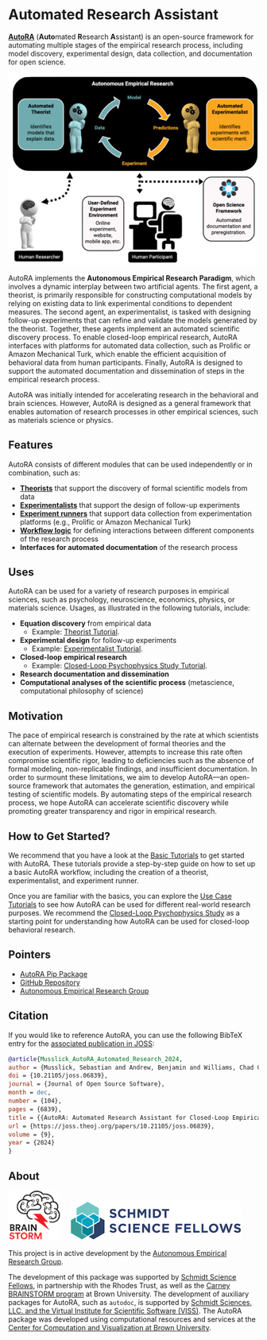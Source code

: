 # Automated Research Assistant

<b>[AutoRA](https://pypi.org/project/autora/)</b> (<b>Auto</b>mated <b>R</b>esearch <b>A</b>ssistant) is an open-source framework for 
automating multiple stages of the empirical research process, including model discovery, experimental design, data collection, and documentation for open science.

![Autonomous Empirical Research Paradigm](img/overview.png)

AutoRA implements the <b>Autonomous Empirical Research Paradigm</b>, which involves a dynamic interplay
between two artificial agents. The first agent, a theorist, is primarily responsible for constructing 
computational models by relying on existing data to link experimental conditions to dependent measures. 
The second agent, an experimentalist, is tasked with designing follow-up
experiments that can refine and validate the models generated by the theorist. Together, these agents
implement an automated scientific discovery process. To enable closed-loop empirical research, AutoRA 
interfaces with platforms for automated data collection, such as Prolific or Amazon Mechanical Turk, 
which enable the efficient acquisition of behavioral data from human participants. Finally, AutoRA 
is designed to support the automated documentation and dissemination of steps in the empirical research process.

AutoRA was initially intended for accelerating research in the behavioral and brain sciences. 
However, AutoRA is designed as a general framework that enables automation of research processes in
other empirical sciences, such as materials science or physics.

## Features

AutoRA consists of different modules that can be used independently or in combination, such as:

- [**Theorists**](theorist/index.md) that support the discovery of formal scientific models from data
- [**Experimentalists**](experimentalist/index.md) that support the design of follow-up experiments
- [**Experiment runners**](experiment-runner/index.md) that support data collection from experimentation platforms (e.g., Prolific or Amazon Mechanical Turk)
- [**Workflow logic**](user-guide/workflow) for defining interactions between different components of the research process
- <b>Interfaces for automated documentation</b> of the research process

## Uses

AutoRA can be used for a variety of research purposes in empirical sciences, such as psychology, 
neuroscience, economics, physics, or materials science. Usages, as illustrated in the following tutorials, include:

- **Equation discovery** from empirical data
    - Example: [Theorist Tutorial](tutorials/basic/Tutorial%20Ia%20Theorists.ipynb).
- **Experimental design** for follow-up experiments
    - Example: [Experimentalist Tutorial](tutorials/basic/Tutorial%20Ib%20Experimentalists.ipynb).
- **Closed-loop empirical research**
    - Example: [Closed-Loop Psychophysics Study Tutorial](examples/closed-loop-basic/index.md).
- **Research documentation and dissemination**
- **Computational analyses of the scientific process** (metascience, computational philosophy of science)

## Motivation

The pace of empirical research is constrained by the rate at which scientists can alternate between the development of formal theories and the execution of experiments. However, attempts to increase this rate often compromise scientific rigor, leading to deficiencies such as the absence of formal modeling, non-replicable findings, and insufficient documentation. In order to surmount these limitations, we aim to develop AutoRA––an open-source framework that automates the generation, estimation, and empirical testing of scientific models. By automating steps of the empirical research process, we hope AutoRA can accelerate scientific discovery while promoting greater transparency and rigor in empirical research.

## How to Get Started?

We recommend that you have a look at the [Basic Tutorials](tutorials/index.md) to get started with AutoRA. These tutorials provide a step-by-step guide on how to set up a basic AutoRA workflow, including the creation of a theorist, experimentalist, and experiment runner.

Once you are familiar with the basics, you can explore the [Use Case Tutorials](examples/index.md) to see how AutoRA can be used for different real-world research purposes. We recommend the [Closed-Loop Psychophysics Study](examples/closed-loop-basic/index.md) as a starting point for understanding how AutoRA can be used for closed-loop behavioral research.

## Pointers

- [AutoRA Pip Package](https://pypi.org/project/autora/)
- [GitHub Repository](https://github.com/AutoResearch/autora)
- [Autonomous Empirical Research Group](http://www.empiricalresearch.ai)

## Citation

If you would like to reference AutoRA, you can use the following BibTeX entry for the [associated publication in JOSS](https://joss.theoj.org/papers/10.21105/joss.06839):

```bibtex
@article{Musslick_AutoRA_Automated_Research_2024,
author = {Musslick, Sebastian and Andrew, Benjamin and Williams, Chad C. and Hewson, Joshua T. S. and Li, Sida and Marinescu, Ioana and Dubova, Marina and Dang, George T. and Strittmatter, Younes and Holland, John G.},
doi = {10.21105/joss.06839},
journal = {Journal of Open Source Software},
month = dec,
number = {104},
pages = {6839},
title = {{AutoRA: Automated Research Assistant for Closed-Loop Empirical Research}},
url = {https://joss.theoj.org/papers/10.21105/joss.06839},
volume = {9},
year = {2024}
}
```

## About

<a href="https://ccbs.carney.brown.edu/brainstorm"><img src="img/brainstorm.png" alt="BRAINSTORM Program" height="100"></img></a>&nbsp;&nbsp;&nbsp;&nbsp;
<a href="https://schmidtsciencefellows.org/"><img src="img/ssf.png" alt="BRAINSTORM Program" height="80"></img></a>


This project is in active development by the [Autonomous Empirical Research Group](https://musslick.github.io/AER_website/Research.html).

The development of this package was supported by [Schmidt Science Fellows](https://schmidtsciencefellows.org/), in partnership with the Rhodes Trust, as well as the [Carney BRAINSTORM program](https://ccbs.carney.brown.edu/brainstorm) at Brown University. The development of auxiliary packages for AutoRA, such as `autodoc`, is supported by [Schmidt Sciences, LLC. and the Virtual Institute for Scientific Software (VISS)](https://www.schmidtsciences.org/viss/). The AutoRA package was developed using computational resources and services at the [Center for Computation and Visualization at Brown University](https://ccv.brown.edu).


